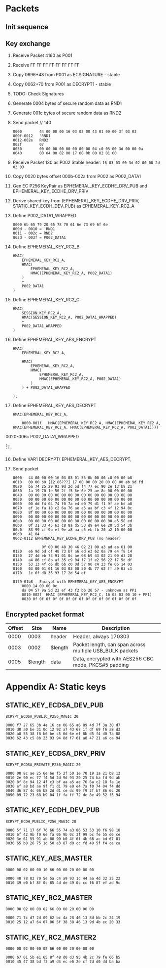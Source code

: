 # Packets

## Init sequence

## Key exchange

1. Receive Packet 4160 as P001 
2. Receive FF FF FF FF FF FF FF FF
3. Copy 0696+48 from P001 as ECSIGNATURE - stable
4. Copy 0062+70 from P001 as DECRYPT1	- stable
5. TODO: Check Signatures
6. Generate 0004 bytes of secure random data as RND1
7. Generate 001c bytes of secure random data as RND2
8. Send packet // 140
 
	```
	0000   		44 00 00 00 16 03 03 00 43 01 00 00 3f 03 03 
	000f-0012   'RND1
	0012-002e	RND2
	002f   		07
	0030   		00 00 00 00 00 00 00 00 04 c0 05 00 3d 00 00 0a
	0040   		00 04 00 02 00 17 00 0b 00 02 01 00
	```

9. Receive Packet 130 as P002
	Stable header: `16 03 03 00 3d 02 00 00 2d 03 03`
10. Copy 0020 bytes offset 000b-002a from P002 as P002_DATA1
11. Gen EC P256 KeyPair as EPHEMERAL_KEY_ECDHE_DRV_PUB and EPHEMERAL_KEY_ECDHE_DRV_PRIV
12. Derive shared key from (EPHEMERAL_KEY_ECDHE_DRV_PRIV, STATIC_KEY_ECDH_DEV_PUB) as EPHEMERAL_KEY_RC2_A
13. Define P002_DATA1_WRAPPED

	```	
	0000 6b 65 79 20 65 78 70 61 6e 73 69 6f 6e 
	000d - 0010 = 'RND1
	0011 - 002c = RND2 
	002d - 003f = P002_DATA1
	```

14. Define EPHEMERAL_KEY_RC2_B

	```
	HMAC(
		EPHEMERAL_KEY_RC2_A,
		HMAC(
			EPHEMERAL_KEY_RC2_A,
			HMAC(EPHEMERAL_KEY_RC2_A, P002_DATA1)
		)
		+
		P002_DATA1
	)
	```

15. Define EPHEMERAL_KEY_RC2_C

	```
	HMAC(
		SESSION_KEY_RC2_A,
		HMAC(SESSION_KEY_RC2_A, P002_DATA1_WRAPPED) 
		+ 
		P002_DATA1_WRAPPED
	)
	```
15. Define EPHEMERAL_KEY_AES_ENCRYPT

	```
	HMAC(
		EPHEMERAL_KEY_RC2_A,

		HMAC(
			EPHEMERAL_KEY_RC2_A,
			HMAC(
				EPHEMERAL_KEY_RC2_A,
				HMAC(EPHEMERAL_KEY_RC2_A, P002_DATA1)
			)
		) + P002_DATA1_WRAPPED

	);
	```

16. Define EPHEMERAL_KEY_AES_DECRYPT

	```
	HMAC(EPHEMERAL_KEY_RC2_A,

		0000-001f 	HMAC(EPHEMERAL_KEY_RC2_A, HMAC(EPHEMERAL_KEY_RC2_A, HMAC(EPHEMERAL_KEY_RC2_A, HMAC(EPHEMERAL_KEY_RC2_A, P002_DATA1))))
0020-006c	P002_DATA1_WRAPPED

	);
	```
16. Define VAR1
	DECRYPT(
		EPHEMERAL_KEY_AES_DECRYPT,
		

17. Send packet

	```
	0000   44 00 00 00 16 03 03 01 55 0b 00 00 c0 00 00 b8
	0010   00 00 b8 [12 86???] 17 00 00 00 20 00 00 00 ab 9d fd
	0020   ba 74 25 29 93 9d 2d 5d f4 77 ec 90 2e 13 b8 21
	0030   1a 19 70 1e 50 2f f5 6e 6e 25 ae 8c 00 00 00 00
	0040   00 00 00 00 00 00 00 00 00 00 00 00 00 00 00 00
	0050   00 00 00 00 00 00 00 00 00 00 00 00 00 00 00 00
	0060   00 dd f4 04 74 f0 7a e4 e0 79 d1 f1 9f ae bd a8
	0070   ef 1e fa 18 c2 6a 76 ae a5 aa bf c3 4f 12 94 8c
	0080   8f 00 00 00 00 00 00 00 00 00 00 00 00 00 00 00
	0090   00 00 00 00 00 00 00 00 00 00 00 00 00 00 00 00
	00a0   00 00 00 00 00 00 00 00 00 00 00 00 00 a5 58 ed
	00b0   0f 31 33 45 63 c8 8a d5 53 d9 e4 6e 20 5d 54 3b
	00c0   83 99 cf 9b ef 9e a8 aa c5 eb fb 20 a2 10 00 00
	00d0   41 04 
	00d2-0112 EPHEMERAL_KEY_ECDHE_DRV_PUB (no header)

				 0f 00 00 48 30 46 02 21 00 a3 ad aa 61 00
	0120   e6 9d bd cf 48 73 b7 a6 ed e3 62 0a 79 e4 f8 14
	0130   27 4d eb 73 91 01 0c ae 08 b9 43 02 21 00 d3 28
	0140   a4 86 cf 8b af 35 c9 04 f7 1f e2 56 22 f7 5d df
	0150   53 13 4f c6 db 6b c0 0d 57 90 c4 23 fe 06 14 03
	0160   03 00 01 01 16 03 03 00 50 4b 77 62 ff a9 03 c1
	0170   1e 6f d8 35 93 17 2d 54 ef 

	0179-01b8	Encrypt with EPHEMERAL_KEY_AES_ENCRYPT
		0000 14 00 00 0c 
		da 04 57 9a 5d 22 ef 43 f2 b6 20 57 - unknown as PP1
		0010-002f  HMAC (EPHEMERAL_KEY_RC2_C, 16 03 03 00 10 + PP1)	
		0030 0f 0f 0f 0f 0f 0f 0f 0f 0f 0f 0f 0f 0f 0f 0f 0f  

	```


## Encrypted packet format

| Offset | Size | Name | Description |
|---|---|---|---|
| 0000  | 0003 | header | Header, always 170303 |
| 0003  | 0002 | $length | Packet length, can span across multiple USB_BULK packets |
| 0005  | $length | data | Data, encrypted with AES256 CBC mode, PKCS#5 padding |

# Appendix A: Static keys

## STATIC_KEY_ECDSA_DEV_PUB

```
BCRYPT_ECDSA_PUBLIC_P256_MAGIC 20

0000 f7 27 65 3b 4e 16 ce 06 65 a6 89 4d 7f 3a 30 d7
0010 d0 a0 be 31 0d 12 92 a7 43 67 1f df 69 f6 a8 d3 
0020 a8 55 38 f8 b6 be c5 0d 6e ef 8b d5 f4 d0 7a 88 
0030 62 43 c5 8b 23 93 94 8d f7 61 a8 47 21 a6 ca 94
```

## STATIC_KEY_ECDSA_DRV_PRIV
```
BCRYPT_ECDSA_PRIVATE_P256_MAGIC 20

0000 00 8c ae 25 6e 6e f5 2f 50 1e 70 19 1a 21 b8 13
0010 2e 90 ec 77 f4 5d 2d 9d 93 29 25 74 ba fd 9d ab 
0020 8f 8c 94 12 4f c3 bf aa a5 ae 76 6a c2 18 fa 1e 
0030 ef a8 bd ae 9f f1 d1 79 e0 e4 7a f0 74 04 f4 dd 
0040 d6 87 4c 06 b8 2d d1 ce dc 99 f9 2f b7 86 6c 20 
0050 09 72 23 68 b9 04 1f fa ff 72 de 8e 49 52 f5 94 
```

## STATIC_KEY_ECDH_DEV_PUB

```
BCRYPT_ECDH_PUBLIC_P256_MAGIC 20

0000 5f 71 17 6f 76 66 55 74 a3 86 53 53 10 f6 98 18 
0010 6f 42 9b f0 6e fa 05 9b 0c 3f 99 bc fe b5 d6 ce 
0020 3e 61 55 91 ab 00 99 b0 4f 6f 4b 68 ac bd 67 81 
0030 65 b8 26 75 1d 50 e3 87 d0 cc fd 49 5f f4 ce ca
```

## STATIC_KEY_AES_MASTER

```
0000 08 02 00 00 10 66 00 00 20 00 00 00 

0000 48 78 02 70 5e 5a c4 a9 93 1c 44 aa 4d 32 25 22
0010 39 e0 bf 8f 0c 85 4d de 49 0c cc f6 87 ef ad 9c 
```

## STATIC_KEY_RC2_MASTER
```
0000 08 02 00 00 02 66 00 00 20 00 00 00

0000 71 7c d7 2d 09 62 bc 4a 28 46 13 8d bb 2c 24 19 
0010 25 12 a7 64 07 06 5f 38 38 46 13 9d 4b ec 20 33 
```

## STATIC_KEY_RC2_MASTER2
```
0000 08 02 00 00 02 66 00 00 20 00 00 00 

0000 b7 01 5b e1 65 8f 48 d0 d3 95 4b 2c 79 fe 66 b5
0010 45 47 38 bd f3 a9 d4 ec e6 2e cf 7d d0 dd ba ba 
```
